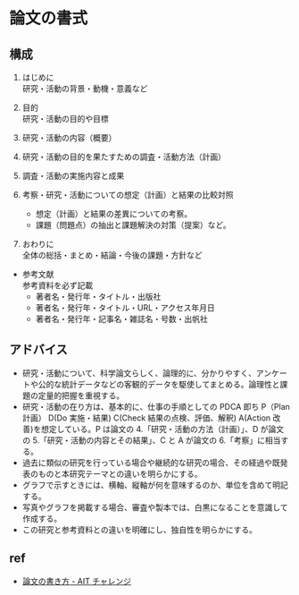 # 論文の書式

## 構成

1. はじめに  
   研究・活動の背景・動機・意義など
1. 目的  
   研究・活動の目的や目標
1. 研究・活動の内容（概要）
1. 研究・活動の目的を果たすための調査・活動方法（計画）
1. 調査・活動の実施内容と成果
1. 考察・研究・活動についての想定（計画）と結果の比較対照

   - 想定（計画）と結果の差異についての考察。
   - 課題（問題点）の抽出と課題解決の対策（提案）など。

1. おわりに  
   全体の総括・まとめ・結論・今後の課題・方針など

- 参考文献  
  参考資料を必ず記載
  - 著者名・発行年・タイトル・出版社
  - 著者名・発行年・タイトル・URL・アクセス年月日
  - 著者名・発行年・記事名・雑誌名・号数・出帆社

## アドバイス

- 研究・活動について、科学論文らしく、論理的に、分かりやすく、アンケートや公的な統計データなどの客観的データを駆使してまとめる。論理性と課題の定量的把握を重視する。
- 研究・活動の在り方は、基本的に、仕事の手順としての PDCA 即ち P（Plan 計画） D(Do 実施・結果) C(Check 結果の点検、評価、解釈) A(Action 改善)を想定している。P は論文の 4.「研究・活動の方法（計画）」、D が論文の 5.「研究・活動の内容とその結果」、C と A が論文の 6.「考察」に相当する。
- 過去に類似の研究を行っている場合や継続的な研究の場合、その経過や既発表のものと本研究テーマとの違いを明らかにする。
- グラフで示すときには、横軸、縦軸が何を意味するのか、単位を含めて明記する。
- 写真やグラフを掲載する場合、審査や製本では、白黒になることを意識して作成する。
- この研究と参考資料との違いを明確にし、独自性を明らかにする。

## ref

- [論文の書き方 - AIT チャレンジ](https://www.ait.ac.jp/ext-center/assets/docs/ext-center_youth-projects_grand-prize202000.pdf)
